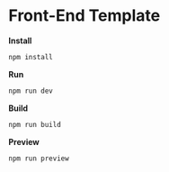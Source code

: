 # Front-End Template

**Install**
```cmd
npm install
```

**Run**
```cmd
npm run dev
```

**Build**
```cmd
npm run build
```

**Preview**
```cmd
npm run preview
```
